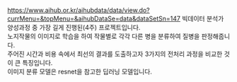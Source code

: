 https://www.aihub.or.kr/aihubdata/data/view.do?currMenu=&topMenu=&aihubDataSe=data&dataSetSn=147
빅데이터 분석가 양성과정 중 가장 길게 진행된(4주) 프로젝트입니다.  
노지작물의 이미지로 학습을 하여 작물별로 각각 다른 병을 분류하여 질병을 판정해줍니다.  
주어진 시간과 비용 속에서 최선의 결과를 도출하고자 3가지의 전처리 과정을 비교한 것이 큰 특징입니다.  
이미지 분류 모델은 resnet을 참고한 딥러닝 모델입니다.  
